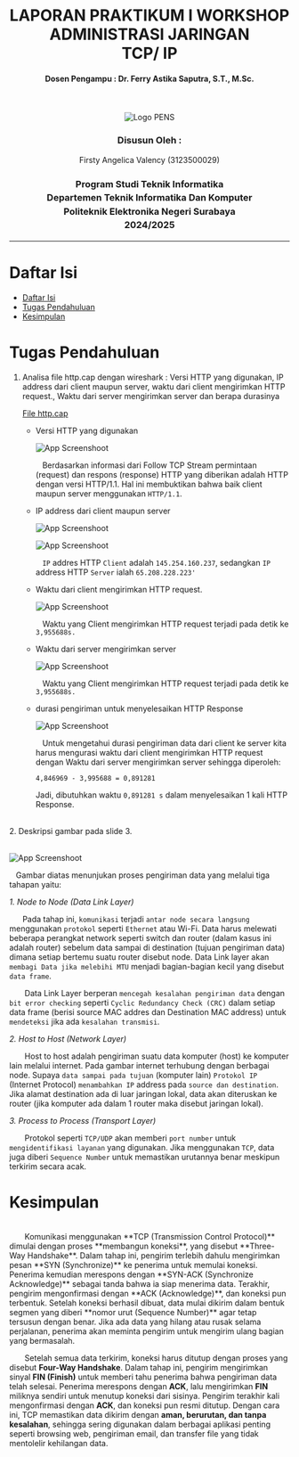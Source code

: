 <div align="center">
  <h1 style="font-weight: bold"> LAPORAN PRAKTIKUM I WORKSHOP ADMINISTRASI JARINGAN <br> TCP/ IP </h1>
  <h4 style="text-align: center;">Dosen Pengampu : Dr. Ferry Astika Saputra, S.T., M.Sc.</h4>
</div>
<br />
<br />
<div align="center">
  <img src="https://upload.wikimedia.org/wikipedia/id/4/44/Logo_PENS.png" alt="Logo PENS">
  <h3 style="text-align: center;">Disusun Oleh : </h3>
  <p style="text-align: center;">
    Firsty Angelica Valency (3123500029)<br>
  </p>
  <h3 style="text-align: center;line-height: 1.5">Program Studi Teknik Informatika<br>Departemen Teknik Informatika Dan Komputer<br>Politeknik Elektronika Negeri Surabaya<br>2024/2025</h3>
  <hr>
</div>

# Daftar Isi
- [Daftar Isi](#daftar-isi)
- [Tugas Pendahuluan](#tugas-pendahuluan)
- [Kesimpulan](#kesimpulan)



# Tugas Pendahuluan

1. Analisa file http.cap dengan wireshark : Versi HTTP yang digunakan, IP address dari client maupun server, waktu dari client mengirimkan HTTP request., Waktu dari server mengirimkan server dan berapa durasinya

    [File http.cap](http.cap)

   - Versi HTTP yang digunakan
  
      ![App Screenshoot](img/HTTP_version.png)

       &nbsp;&nbsp; Berdasarkan informasi dari Follow TCP Stream permintaan (request) dan respons (response) HTTP yang diberikan adalah HTTP dengan versi HTTP/1.1. Hal ini membuktikan bahwa baik client maupun server menggunakan `HTTP/1.1`.

   - IP address dari client maupun server
  
      ![App Screenshoot](img/IP_client.png)

      ![App Screenshoot](img/IP_server.png)

      &nbsp;&nbsp; `IP` addres HTTP `Client` adalah `145.254.160.237`, sedangkan `IP` address HTTP `Server` ialah `65.208.228.223'`

   - Waktu dari client mengirimkan HTTP request.
  
      ![App Screenshoot](img/HTTP_request_time.png)

      &nbsp;&nbsp; Waktu yang  Client mengirimkan HTTP request terjadi pada detik ke `3,955688s.`

   - Waktu dari server mengirimkan server 

      ![App Screenshoot](img/HTTP_response_time.png)

     &nbsp;&nbsp; Waktu yang  Client mengirimkan HTTP request terjadi pada detik ke `3,955688s.`


   -  durasi pengiriman untuk menyelesaikan HTTP Response

      ![App Screenshoot](img/durasi_HTTP_request_response.png)

      &nbsp;&nbsp; Untuk mengetahui durasi pengiriman data dari client ke server kita harus mengurasi waktu dari client mengirimkan  HTTP request dengan Waktu dari server mengirimkan server sehingga diperoleh:

      `4,846969 - 3,995688 = 0,891281`

      Jadi, dibutuhkan waktu `0,891281 s` dalam menyelesaikan 1 kali HTTP Response.

  <br> 
  2. Deskripsi gambar pada slide 3. 
    <br>
    <br>

   ![App Screenshoot](img/proses_pengiriman_data.jpg)

  &nbsp;&nbsp; Gambar diatas menunjukan proses pengiriman data yang melalui tiga tahapan yaitu: 

   *1. Node to Node (Data Link Layer)*

  &nbsp;&nbsp;&nbsp;&nbsp;&nbsp;&nbsp;Pada tahap ini, `komunikasi` terjadi `antar node secara langsung` menggunakan `protokol` seperti `Ethernet` atau Wi-Fi. Data harus melewati beberapa perangkat network seperti switch dan router (dalam kasus ini adalah router) sebelum data sampai di destination (tujuan pengiriman data) dimana setiap bertemu suatu router disebut node. Data Link layer akan `membagi Data jika melebihi MTU` menjadi bagian-bagian kecil yang disebut `data frame`.
  
  &nbsp;&nbsp;&nbsp;&nbsp;&nbsp;&nbsp; Data Link Layer berperan `mencegah kesalahan pengiriman data` dengan `bit error checking` seperti `Cyclic Redundancy Check (CRC)` dalam setiap data frame (berisi source MAC addres dan Destination MAC address) untuk `mendeteksi` jika ada `kesalahan transmisi`. 

  *2. Host to Host (Network Layer)*

  &nbsp;&nbsp;&nbsp;&nbsp;&nbsp;&nbsp; Host to host adalah pengiriman suatu data komputer (host) ke komputer lain melalui internet. Pada gambar internet terhubung dengan berbagai node. Supaya `data sampai pada tujuan` (komputer lain) `Protokol IP` (Internet Protocol) `menambahkan IP` address pada `source dan destination`. Jika alamat destination ada di luar jaringan lokal, data akan diteruskan ke router (jika komputer ada dalam 1 router maka disebut jaringan lokal).


  *3. Process to Process (Transport Layer)*

  &nbsp;&nbsp;&nbsp;&nbsp;&nbsp;&nbsp; Protokol seperti `TCP/UDP` akan memberi `port number` untuk `mengidentifikasi layanan` yang digunakan. Jika menggunakan `TCP`, data juga diberi `Sequence Number` untuk memastikan urutannya benar meskipun terkirim secara acak.



  # Kesimpulan
  <br>
  &nbsp;&nbsp;&nbsp;&nbsp;&nbsp;&nbsp; Komunikasi menggunakan **TCP (Transmission Control Protocol)** dimulai dengan proses **membangun koneksi**, yang disebut **Three-Way Handshake**. Dalam tahap ini, pengirim terlebih dahulu mengirimkan pesan **SYN (Synchronize)** ke penerima untuk memulai koneksi. Penerima kemudian merespons dengan **SYN-ACK (Synchronize Acknowledge)** sebagai tanda bahwa ia siap menerima data. Terakhir, pengirim mengonfirmasi dengan **ACK (Acknowledge)**, dan koneksi pun terbentuk. Setelah koneksi berhasil dibuat, data mulai dikirim dalam bentuk segmen yang diberi **nomor urut (Sequence Number)** agar tetap tersusun dengan benar. Jika ada data yang hilang atau rusak selama perjalanan, penerima akan meminta pengirim untuk mengirim ulang bagian yang bermasalah.  

  <br>

  &nbsp;&nbsp;&nbsp;&nbsp;&nbsp;&nbsp; Setelah semua data terkirim, koneksi harus ditutup dengan proses yang disebut **Four-Way Handshake**. Dalam tahap ini, pengirim mengirimkan sinyal **FIN (Finish)** untuk memberi tahu penerima bahwa pengiriman data telah selesai. Penerima merespons dengan **ACK**, lalu mengirimkan **FIN** miliknya sendiri untuk menutup koneksi dari sisinya. Pengirim terakhir kali mengonfirmasi dengan **ACK**, dan koneksi pun resmi ditutup. Dengan cara ini, TCP memastikan data dikirim dengan **aman, berurutan, dan tanpa kesalahan**, sehingga sering digunakan dalam berbagai aplikasi penting seperti browsing web, pengiriman email, dan transfer file yang tidak mentolelir kehilangan data.

